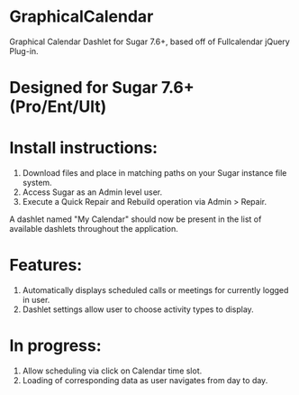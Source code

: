 # GraphicalCalendar
Graphical Calendar Dashlet for Sugar 7.6+, based off of Fullcalendar jQuery Plug-in.

# Designed for Sugar 7.6+ (Pro/Ent/Ult)
# Install instructions:

1. Download files and place in matching paths on your Sugar instance file system.
2. Access Sugar as an Admin level user.
3. Execute a Quick Repair and Rebuild operation via Admin > Repair.

A dashlet named "My Calendar" should now be present in the list of available dashlets throughout the application.

# Features:
1. Automatically displays scheduled calls or meetings for currently logged in user.
2. Dashlet settings allow user to choose activity types to display.

# In progress:
1. Allow scheduling via click on Calendar time slot.
2. Loading of corresponding data as user navigates from day to day.
